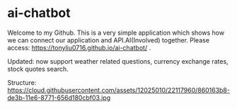 # ai-chatbot

Welcome to my Github. This is a very simple application which shows how we can connect our application and API.AI(Involved) together.
Please access: https://tonyliu0716.github.io/ai-chatbot/ . 

Updated: now support weather related questions, currency exchange rates, stock quotes search.

Structure:
https://cloud.githubusercontent.com/assets/12025010/22117960/860163b8-de3b-11e6-8771-656d180cbf03.jpg
